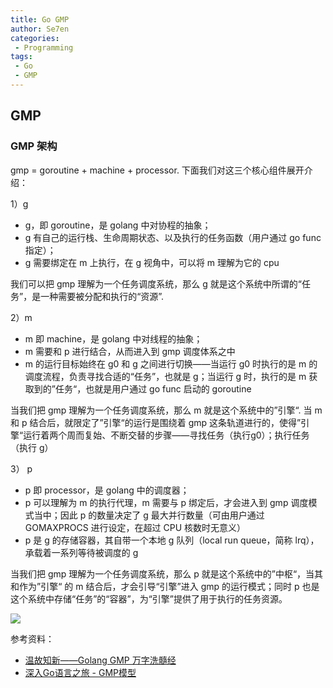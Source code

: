 ```yaml
---
title: Go GMP
author: Se7en
categories:
 - Programming
tags:
 - Go
 - GMP
---
```



## GMP

### GMP 架构

gmp = goroutine + machine + processor. 下面我们对这三个核心组件展开介绍：

1）g

- g，即 goroutine，是 golang 中对协程的抽象；
- g 有自己的运行栈、生命周期状态、以及执行的任务函数（用户通过 go func 指定）；
- g 需要绑定在 m 上执行，在 g 视角中，可以将 m 理解为它的 cpu

我们可以把 gmp 理解为一个任务调度系统，那么 g 就是这个系统中所谓的“任务”，是一种需要被分配和执行的“资源”.

2）m

- m 即 machine，是 golang 中对线程的抽象；
- m 需要和 p 进行结合，从而进入到 gmp 调度体系之中
- m 的运行目标始终在 g0 和 g 之间进行切换——当运行 g0 时执行的是 m 的调度流程，负责寻找合适的“任务”，也就是 g；当运行 g 时，执行的是 m 获取到的”任务“，也就是用户通过 go func 启动的 goroutine

当我们把 gmp 理解为一个任务调度系统，那么 m 就是这个系统中的”引擎“. 当 m 和 p 结合后，就限定了”引擎“的运行是围绕着 gmp 这条轨道进行的，使得”引擎“运行着两个周而复始、不断交替的步骤——寻找任务（执行g0）；执行任务（执行 g）

3） p

- p 即 processor，是 golang 中的调度器；
- p 可以理解为 m 的执行代理，m 需要与 p 绑定后，才会进入到 gmp 调度模式当中；因此 p 的数量决定了 g 最大并行数量（可由用户通过 GOMAXPROCS 进行设定，在超过 CPU 核数时无意义）
- p 是 g 的存储容器，其自带一个本地 g 队列（local run queue，简称 lrq），承载着一系列等待被调度的 g

当我们把 gmp 理解为一个任务调度系统，那么 p 就是这个系统中的”中枢“，当其和作为”引擎“ 的 m 结合后，才会引导“引擎”进入 gmp 的运行模式；同时 p 也是这个系统中存储“任务”的“容器”，为“引擎”提供了用于执行的任务资源。

![](https://chengzw258.oss-cn-beijing.aliyuncs.com/Article/202502061421617.png)

参考资料：

- [温故知新——Golang GMP 万字洗髓经](https://mp.weixin.qq.com/s/BR6SO7bQF4UXQoRdEjorAg)
- [深入Go语言之旅 - GMP模型](https://go.cyub.vip/gmp/gmp-model/)
